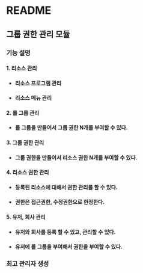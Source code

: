 # README

## 그룹 권한 관리 모듈

### 기능 설명

#### 1. 리소스 관리
- #### 리소스 프로그램 관리
- #### 리소스 메뉴 관리

#### 2. 롤 그룹 관리
- #### 롤 그룹을 만들어서 그룹 권한 N개를 부여할 수 있다.

#### 3. 그룹 권한 관리
- #### 그룹 권한을 만들어서 리소스 권한 N개를 부여할 수 있다.

#### 4. 리소스 권한 관리
- #### 등록된 리소스에 대해서 권한 관리를 할 수 있다.
- #### 권한은 접근권한, 수정권한으로 한정한다.

#### 5. 유저, 회사 관리
- #### 유저와 회사를 등록 할 수 있고, 관리할 수 있다.
- #### 유저에 롤 그룹을 부여해서 권한을 부여할 수 있다.    
  

### 최고 관리자 생성
```aidl

```